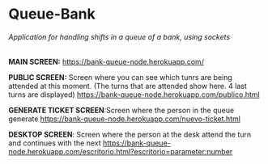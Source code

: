 # Queue-Bank


###### Application for handling shifts in a queue of a bank, using sockets 

**MAIN SCREEN:** https://bank-queue-node.herokuapp.com/

**PUBLIC SCREEN:** Screen where you can see which tunrs are being attended at this moment. (The turns that are attended show here. 4 last turns are displayed) https://bank-queue-node.herokuapp.com/publico.html

**GENERATE TICKET SCREEN**:Screen where the person in the queue generate https://bank-queue-node.herokuapp.com/nuevo-ticket.html

**DESKTOP SCREEN**: Screen where the person at the desk attend the turn and continues with the next https://bank-queue-node.herokuapp.com/escritorio.html?escritorio=<parameter:number>

